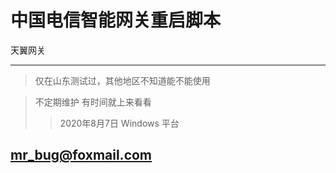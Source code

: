 # 中国电信智能网关重启脚本
天翼网关
***

> 仅在山东测试过，其他地区不知道能不能使用

> 不定期维护 有时间就上来看看
>> 2020年8月7日
>> Windows 平台
## mr_bug@foxmail.com
